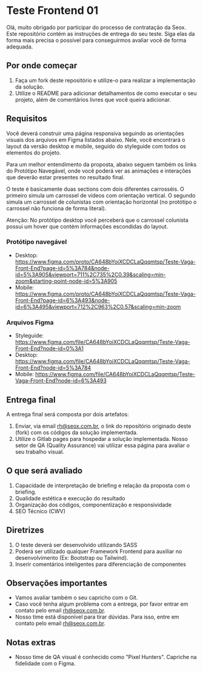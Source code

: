 # Teste Frontend 01

Olá, muito obrigado por participar do processo de contratação da Seox. Este repositório contém as instruções de entrega do seu teste. Siga elas da forma mais precisa o possível para conseguirmos avaliar você de forma adequada.

## Por onde começar

1. Faça um fork deste repositório e utilize-o para realizar a implementação da solução.
2. Utilize o README para adicionar detalhamentos de como executar o seu projeto, além de comentários livres que você queira adicionar.

## Requisitos

Você deverá construir uma página responsiva seguindo as orientações visuais dos arquivos em Figma listados abaixo. Nele, você encontrará o layout da versão desktop e mobile, seguido do styleguide com todos os elementos do projeto. 

Para um melhor entendimento da proposta, abaixo seguem também os links do Protótipo Navegável, onde você poderá ver as animações e interações que deverão estar presentes no resultado final.

O teste é basicamente duas sections com dois diferentes carrosséis. O primeiro simula um carrossel de vídeos com orientação vertical. O segundo simula um carrossel de colunistas com orientação horizontal (no protótipo o carrossel não funciona de forma literal). 

Atenção: No protótipo desktop você perceberá que o carrossel colunista possui um hover que contém  informações escondidas do layout. 

### Protótipo navegável

- Desktop: https://www.figma.com/proto/CA648bYoiXCDCLaQqqmtsp/Teste-Vaga-Front-End?page-id=5%3A784&node-id=5%3A905&viewport=711%2C735%2C0.39&scaling=min-zoom&starting-point-node-id=5%3A905
- Mobile: https://www.figma.com/proto/CA648bYoiXCDCLaQqqmtsp/Teste-Vaga-Front-End?page-id=6%3A493&node-id=6%3A495&viewport=712%2C963%2C0.57&scaling=min-zoom

### Arquivos Figma

- Styleguide: https://www.figma.com/file/CA648bYoiXCDCLaQqqmtsp/Teste-Vaga-Front-End?node-id=0%3A1
- Desktop: https://www.figma.com/file/CA648bYoiXCDCLaQqqmtsp/Teste-Vaga-Front-End?node-id=5%3A784
- Mobile: https://www.figma.com/file/CA648bYoiXCDCLaQqqmtsp/Teste-Vaga-Front-End?node-id=6%3A493

## Entrega final

A entrega final será composta por dois artefatos:

1. Enviar, via email rh@seox.com.br, o link do repositório originado deste (fork) com os códigos da solução implementada.
2. Utilize o Gitlab pages para hospedar a solução implementada. Nosso setor de QA (Quality Assurance) vai utilizar essa página para avaliar o seu trabalho visual.

## O que será avaliado

1. Capacidade de interpretação de briefing e relação da proposta com o briefing.
2. Qualidade estética e execução do resultado
3. Organização dos códigos, componentização e responsividade
4. SEO Técnico (CWV)

## Diretrizes

1. O teste deverá ser desenvolvido utilizando SASS
2. Poderá ser utilizado qualquer Framework Frontend para auxiliar no desenvolvimento (Ex: Bootstrap ou Tailwind).
3. Inserir comentários inteligentes para diferenciação de componentes

## Observações importantes

- Vamos avaliar também o seu capricho com o Git.
- Caso você tenha algum problema com a entrega, por favor entrar em contato pelo email rh@seox.com.br.
- Nosso time está disponível para tirar dúvidas. Para isso, entre em contato pelo email rh@seox.com.br.

## Notas extras

- Nosso time de QA visual é conhecido como "Pixel Hunters". Capriche na fidelidade com o Figma.
